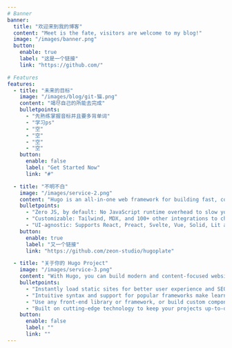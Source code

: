 ```yaml
---
# Banner
banner:
  title: "欢迎来到我的博客"
  content: "Meet is the fate, visitors are welcome to my blog!"
  image: "/images/banner.png"
  button:
    enable: true
    label: "这是一个链接"
    link: "https://github.com/"

# Features
features:
  - title: "未来的目标"
    image: "/images/blog/git-猫.png"
    content: "竭尽自己的所能去完成"
    bulletpoints:
      - "先熟练掌握音标并且要多背单词"
      - "学习ps"
      - "空"
      - "空"
      - "空"
      - "空"
    button:
      enable: false
      label: "Get Started Now"
      link: "#"

  - title: "不明不白"
    image: "/images/service-2.png"
    content: "Hugo is an all-in-one web framework for building fast, content-focused websites. It offers a range of exciting features for developers and website creators. Some of the key features are:"
    bulletpoints:
      - "Zero JS, by default: No JavaScript runtime overhead to slow you down."
      - "Customizable: Tailwind, MDX, and 100+ other integrations to choose from."
      - "UI-agnostic: Supports React, Preact, Svelte, Vue, Solid, Lit and more."
    button:
      enable: true
      label: "又一个链接"
      link: "https://github.com/zeon-studio/hugoplate"

  - title: "关于你的 Hugo Project"
    image: "/images/service-3.png"
    content: "With Hugo, you can build modern and content-focused websites without sacrificing performance or ease of use."
    bulletpoints:
      - "Instantly load static sites for better user experience and SEO."
      - "Intuitive syntax and support for popular frameworks make learning and using Hugo a breeze."
      - "Use any front-end library or framework, or build custom components, for any project size."
      - "Built on cutting-edge technology to keep your projects up-to-date with the latest web standards."
    button:
      enable: false
      label: ""
      link: ""
---
```

